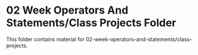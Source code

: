 # 02 Week Operators And Statements/Class Projects Folder

This folder contains material for 02-week-operators-and-statements/class-projects.